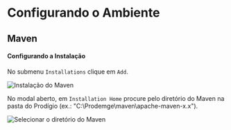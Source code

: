 # Configurando o Ambiente


## Maven

#### Configurando a Instalação

No submenu `Installations` clique em `Add`.

![Instalação do Maven](file:///E:/JavaTools/prodigio-docs/maven/1-preferences-maven-installations-add.png)

No modal aberto, em `Installation Home` procure pelo diretório do Maven na pasta do Prodígio (ex.: "C:\Prodemge\maven\apache-maven-x.x").

![Selecionar o diretório do Maven](file:///E:/JavaTools/prodigio-docs/maven/2-preferences-maven-new-runtime-directory.png)

